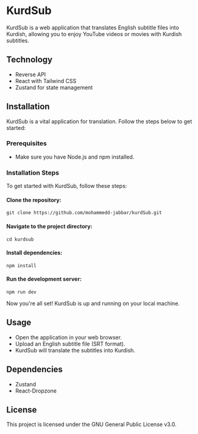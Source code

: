 # KurdSub

KurdSub is a web application that translates English subtitle files into Kurdish, allowing you to enjoy YouTube videos or movies with Kurdish subtitles.

## Technology

- Reverse API
- React with Tailwind CSS
- Zustand for state management

## Installation

KurdSub is a vital application for translation. Follow the steps below to get started:

### Prerequisites

- Make sure you have Node.js and npm installed.

### Installation Steps

To get started with KurdSub, follow these steps:

#### Clone the repository:

    git clone https://github.com/mohammedd-jabbar/kurdSub.git

#### Navigate to the project directory:

    cd kurdsub

#### Install dependencies:

    npm install

#### Run the development server:

    npm run dev

Now you're all set! KurdSub is up and running on your local machine.

## Usage

- Open the application in your web browser.
- Upload an English subtitle file (SRT format).
- KurdSub will translate the subtitles into Kurdish.

## Dependencies

- Zustand
- React-Dropzone

## License

This project is licensed under the GNU General Public License v3.0.
